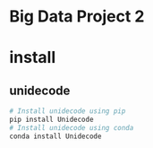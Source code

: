 # Big Data Project 2

# install
## unidecode
```python
# Install unidecode using pip
pip install Unidecode  
# Install unidecode using conda
conda install Unidecode
```
